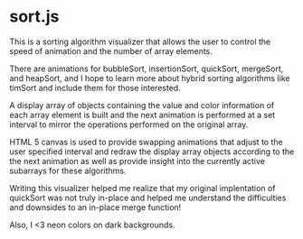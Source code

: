 # sort.js
This is a sorting algorithm visualizer that allows the user to control the speed of animation and the number of array elements.

There are animations for bubbleSort, insertionSort, quickSort, mergeSort, and heapSort, and I hope to learn more about hybrid sorting algorithms like timSort and include them for those interested.

A display array of objects containing the value and color information of each array element is built and the next animation is performed at a set interval to mirror the operations performed on the original array.

HTML 5 canvas is used to provide swapping animations that adjust to the user specified interval and redraw the display array objects according to the the next animation as well as provide insight into the currently active subarrays for these algorithms.

Writing this visualizer helped me realize that my original implentation of quickSort was not truly in-place and helped me understand the difficulties and downsides to an in-place merge function!

Also, I <3 neon colors on dark backgrounds.
